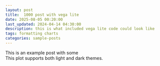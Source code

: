 ```yaml
---
layout: post
title:  1000 post with vega lite
date: 2025-08-05 00:20:00
last_updated: 2024-04-14 04:30:00
description: this is what included vega lite code could look like
tags: formatting charts
categories: sample-posts
---
```


This is an example post with some \
This plot supports both light and dark themes.
